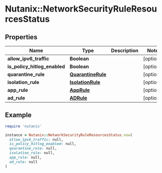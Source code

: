 # Nutanix::NetworkSecurityRuleResourcesStatus

## Properties

| Name | Type | Description | Notes |
| ---- | ---- | ----------- | ----- |
| **allow_ipv6_traffic** | **Boolean** |  | [optional] |
| **is_policy_hitlog_enabled** | **Boolean** |  | [optional] |
| **quarantine_rule** | [**QuarantineRule**](QuarantineRule.md) |  | [optional] |
| **isolation_rule** | [**IsolationRule**](IsolationRule.md) |  | [optional] |
| **app_rule** | [**AppRule**](AppRule.md) |  | [optional] |
| **ad_rule** | [**ADRule**](ADRule.md) |  | [optional] |

## Example

```ruby
require 'nutanix'

instance = Nutanix::NetworkSecurityRuleResourcesStatus.new(
  allow_ipv6_traffic: null,
  is_policy_hitlog_enabled: null,
  quarantine_rule: null,
  isolation_rule: null,
  app_rule: null,
  ad_rule: null
)
```

